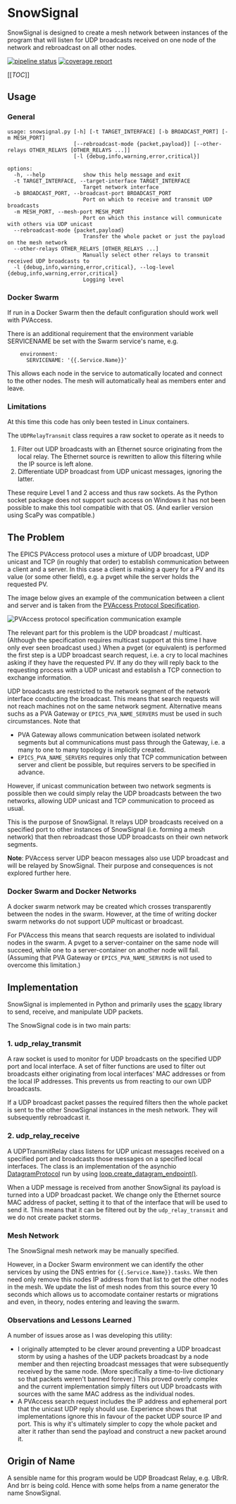 # SnowSignal
SnowSignal is designed to create a mesh network between instances of the program that will listen for UDP broadcasts received on one node of the network and rebroadcast on all other nodes.


[![pipeline status](https://gitlab.stfc.ac.uk/isis-accelerator-controls/playground/ivan/infrastructure/snowsignal/badges/main/pipeline.svg)](https://gitlab.stfc.ac.uk/isis-accelerator-controls/playground/ivan/infrastructure/snowsignal/-/commits/main) 
[![coverage report](https://gitlab.stfc.ac.uk/isis-accelerator-controls/playground/ivan/infrastructure/snowsignal/badges/main/coverage.svg)](https://gitlab.stfc.ac.uk/isis-accelerator-controls/playground/ivan/infrastructure/snowsignal/-/commits/main)

[[_TOC_]]

## Usage
### General
``` 
usage: snowsignal.py [-h] [-t TARGET_INTERFACE] [-b BROADCAST_PORT] [-m MESH_PORT]
                     [--rebroadcast-mode {packet,payload}] [--other-relays OTHER_RELAYS [OTHER_RELAYS ...]]
                     [-l {debug,info,warning,error,critical}]

options:
  -h, --help            show this help message and exit
  -t TARGET_INTERFACE, --target-interface TARGET_INTERFACE
                        Target network interface
  -b BROADCAST_PORT, --broadcast-port BROADCAST_PORT
                        Port on which to receive and transmit UDP broadcasts
  -m MESH_PORT, --mesh-port MESH_PORT
                        Port on which this instance will communicate with others via UDP unicast
  --rebroadcast-mode {packet,payload}
                        Transfer the whole packet or just the payload on the mesh network
  --other-relays OTHER_RELAYS [OTHER_RELAYS ...]
                        Manually select other relays to transmit received UDP broadcasts to
  -l {debug,info,warning,error,critical}, --log-level {debug,info,warning,error,critical}
                        Logging level
```

### Docker Swarm
If run in a Docker Swarm then the default configuration should work well with PVAccess. 

There is an additional requirement that the environment variable SERVICENAME be set with the Swarm service's name, e.g. 
```
    environment:
      SERVICENAME: '{{.Service.Name}}'
```

This allows each node in the service to automatically located and connect to the other nodes. The mesh will automatically heal as members enter and leave.

### Limitations ###
At this time this code has only been tested in Linux containers.

The `UDPRelayTransmit` class requires a raw socket to operate as it needs to 
1. Filter out UDP broadcasts with an Ethernet source originating from the local relay. The Ethernet source is rewritten to allow this filtering while the IP source is left alone.
2. Differentiate UDP broadcast from UDP unicast messages, ignoring the latter.

These require Level 1 and 2 access and thus raw sockets. As the Python socket package does not support such access on Windows it has not been possible to make this tool compatible with that OS. (And earlier version using ScaPy was compatible.)

## The Problem
The EPICS PVAccess protocol uses a mixture of UDP broadcast, UDP unicast and TCP (in roughly that order) to establish communication between a client and a server. In this case a client is making a query for a PV and its value (or some other field), e.g. a pvget while the server holds the requested PV.

The image below gives an example of the communication between a client and server and is taken from the [PVAccess Protocol Specification](https://epics-controls.org/wp-content/uploads/2018/10/pvAccess-Protocol-Specification.pdf). 

![PVAccess protocol specification communication example](docs/pvacess_communication_example.png)

The relevant part for this problem is the UDP broadcast / multicast. (Although the specification requires multicast support at this time I have only ever seen broadcast used.) When a pvget (or equivalent) is performed the first step is a UDP broadcast search request, i.e. a cry to local machines asking if they have the requested PV. If any do they will reply back to the requesting process with a UDP unicast and establish a TCP connection to exchange information.

UDP broadcasts are restricted to the network segment of the network interface conducting the broadcast. This means that search requests will not reach machines not on the same network segment. Alternative means suchs as a PVA Gateway or `EPICS_PVA_NAME_SERVERS` must be used in such circumstances. Note that 
-  PVA Gateway allows communication between isolated network segments but al communications must pass through the Gateway, i.e. a many to one to many topology is implicitly created.
- `EPICS_PVA_NAME_SERVERS` requires only that TCP communication between server and client be possible, but requires servers to be specified in advance.

However, if unicast communication between two network segments is possible then we could simply relay the UDP broadcasts between the two networks, allowing UDP unicast and TCP communication to proceed as usual.

This is the purpose of SnowSignal. It relays UDP broadcasts received on a specified port to other instances of SnowSignal (i.e. forming a mesh network) that then rebroadcast those UDP broadcasts on their own network segments.

**Note**: PVAccess server UDP beacon messages also use UDP broadcast and will be relayed by SnowSignal. Their purpose and consequences is not explored further here.

### Docker Swarm and Docker Networks
A docker swarm network may be created which crosses transparently between the nodes in the swarm. However, at the time of writing docker swarm networks do not support UDP multicast or broadcast. 

For PVAccess this means that search requests are isolated to individual nodes in the swarm. A pvget to a server-container on the same node will succeed, while one to a server-container on another node will fail. (Assuming that PVA Gateway or `EPICS_PVA_NAME_SERVERS` is not used to overcome this limitation.)

## Implementation
SnowSignal is implemented in Python and primarily uses the [scapy](https://scapy.readthedocs.io/en/latest/) library to send, receive, and manipulate UDP packets. 

The SnowSignal code is in two main parts:

### 1. udp_relay_transmit
A raw socket is used to monitor for UDP broadcasts on the specified UDP port and local interface. A set of filter functions are used to filter out broadcasts either originating from local interfaces' MAC addresses or from the local IP addresses. This prevents us from reacting to our own UDP broadcasts.

If a UDP broadcast packet passes the required filters then the whole packet is sent to the other SnowSignal instances in the mesh network. They will subsequently rebroadcast it.

### 2. udp_relay_receive
A UDPTransmitRelay class listens for UDP unicast messages received on a specified port and broadcasts those messages on a specified local interfaces. The class is an implementation of the asynchio [DatagramProtocol](https://docs.python.org/3/library/asyncio-protocol.html#datagram-protocols) run by using [loop.create_datagram_endpoint()](https://docs.python.org/3/library/asyncio-eventloop.html#asyncio.loop.create_datagram_endpoint). 

When a UDP message is received from another SnowSignal its payload is turned into a UDP broadcast packet. We change only the Ethernet source MAC address of packet, setting it to that of the interface that will be used to send it. This means that it can be filtered out by the `udp_relay_transmit` and we do not create packet storms. 

### Mesh Network
The SnowSignal mesh network may be manually specified. 

However, in a Docker Swarm environment we can identify the other services by using the DNS entries for `{{.Service.Name}}.tasks`. We then need only remove this nodes IP address from that list to get the other nodes in the mesh. We update the list of mesh nodes from this source every 10 seconds which allows us to accomodate container restarts or migrations and even, in theory, nodes entering and leaving the swarm.

### Observations and Lessons Learned
A number of issues arose as I was developing this utility: 
- I originally attempted to be clever around preventing a UDP broadcast storm by using a hashes of the UDP packets broadcast by a node member and then rejecting broadcast messages that were subsequently received by the same node. (More specifically a time-to-live dictionary so that packets weren't banned forever.) This proved overly complex and the current implementation simply filters out UDP broadcasts with sources with the same MAC address as the individual nodes.
- A PVAccess search request includes the IP address and ephemeral port that the unicast UDP reply should use. Experience shows that implementations ignore this in favour of the packet UDP source IP and port. This is why it's ultimately simpler to copy the whole packet and alter it rather than send the payload and construct a new packet around it.

## Origin of Name
A sensible name for this program would be UDP Broadcast Relay, e.g. UBrR. And brr is being cold. Hence with some helps from a name generator the name SnowSignal.